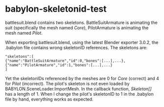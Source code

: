 # babylon-skeletonid-test

battlesuit.blend contains two skeletons. BattleSuitArmature is animating the suit (specifically the mesh named *Core*), 
PilotArmature is animating the mesh named *Pilot*.

When exporting battlesuit.blend, using the latest Blender exporter 3.0.2, the .babylon file contains wrong skeletonID 
references.
The skeletons are:

    "skeletons":[
    {"name":"BattleSuitArmature","id":0,"bones":[...],...},
    {"name":"PilotArmature","id":1,"bones":[...],...}
    ]

Yet the skeletonIDs referenced by the meshes are 0 for *Core* (correct) and 4 for *Pilot* (incorrect). The pilot's 
skeleton is not even loaded by BABYLON.SceneLoader.ImportMesh. In the callback function, *Skeleton[]* has a length of 1. 
When I change the pilot's skeletonID to 1 in the .babylon file by hand, everything works as expected.

